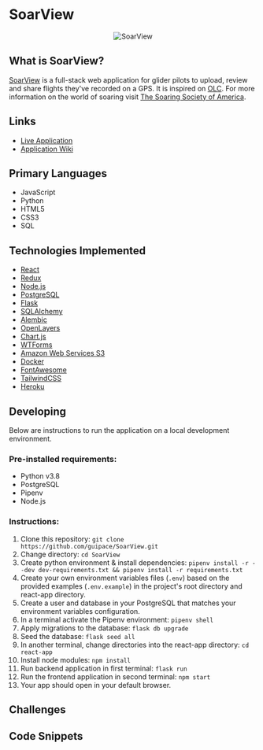 # SoarView

<p align="center">
    <img src="https://user-images.githubusercontent.com/63423828/113918339-eb6c2d80-97a7-11eb-999c-63a2e039b0ea.gif" alt="SoarView" />
</p>

## What is SoarView?
[SoarView](https://soarview.herokuapp.com) is a full-stack web application for glider pilots to upload, review and share flights they've recorded on a GPS. It is inspired on [OLC](www.onlinecontest.org). For more information on the world of soaring visit [The Soaring Society of America](www.ssa.org).

## Links
* [Live Application](https://soarview.herokuapp.com)
* [Application Wiki](https://github.com/guipace/SoarView/wiki)

## Primary Languages
* JavaScript
* Python
* HTML5
* CSS3
* SQL

## Technologies Implemented
* [React](https://reactjs.org/)
* [Redux](https://redux.js.org/)
* [Node.js](https://nodejs.org/)
* [PostgreSQL](https://www.postgresql.org/)
* [Flask](https://palletsprojects.com/p/flask/)
* [SQLAlchemy](https://www.sqlalchemy.org/)
* [Alembic](https://alembic.sqlalchemy.org/)
* [OpenLayers](https://openlayers.org/)
* [Chart.js](https://www.chartjs.org/)
* [WTForms](https://wtforms.readthedocs.io/en/2.3.x/)
* [Amazon Web Services S3](https://aws.amazon.com/s3/)
* [Docker](https://www.docker.com/)
* [FontAwesome](https://fontawesome.com/)
* [TailwindCSS](https://tailwindcss.com)
* [Heroku](https://heroku.com/)

## Developing
Below are instructions to run the application on a local development environment.

### Pre-installed requirements:
* Python v3.8
* PostgreSQL
* Pipenv
* Node.js

### Instructions:
1. Clone this repository: `git clone https://github.com/guipace/SoarView.git`
2. Change directory: `cd SoarView`
3. Create python environment & install dependencies: `pipenv install -r --dev dev-requirements.txt && pipenv install -r requirements.txt`
4. Create your own environment variables files (`.env`) based on the provided examples (`.env.example`) in the project's root directory and react-app directory.
5. Create a user and database in your PostgreSQL that matches your environment variables configuration.
6. In a terminal activate the Pipenv environment: `pipenv shell`
7. Apply migrations to the database: `flask db upgrade`
8. Seed the database: `flask seed all`
9. In another terminal, change directories into the react-app directory: `cd react-app`
10. Install node modules: `npm install`
11. Run backend application in first terminal: `flask run`
12. Run the frontend application in second terminal: `npm start`
13. Your app should open in your default browser.

## Challenges

## Code Snippets

